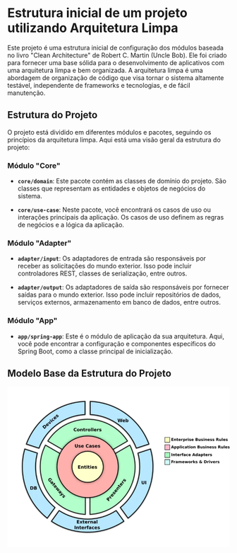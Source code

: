 # Estrutura inicial de um projeto utilizando Arquitetura Limpa

Este projeto é uma estrutura inicial de configuração dos módulos baseada no livro "Clean Architecture" de Robert C. Martin (Uncle Bob). Ele foi criado para fornecer uma base sólida para o desenvolvimento de aplicativos com uma arquitetura limpa e bem organizada. A arquitetura limpa é uma abordagem de organização de código que visa tornar o sistema altamente testável, independente de frameworks e tecnologias, e de fácil manutenção.

## Estrutura do Projeto

O projeto está dividido em diferentes módulos e pacotes, seguindo os princípios da arquitetura limpa. Aqui está uma visão geral da estrutura do projeto:

### Módulo "Core"

- **`core/domain`**: Este pacote contém as classes de domínio do projeto. São classes que representam as entidades e objetos de negócios do sistema.

- **`core/use-case`**: Neste pacote, você encontrará os casos de uso ou interações principais da aplicação. Os casos de uso definem as regras de negócios e a lógica da aplicação.

### Módulo "Adapter"

- **`adapter/input`**: Os adaptadores de entrada são responsáveis por receber as solicitações do mundo exterior. Isso pode incluir controladores REST, classes de serialização, entre outros.

- **`adapter/output`**: Os adaptadores de saída são responsáveis por fornecer saídas para o mundo exterior. Isso pode incluir repositórios de dados, serviços externos, armazenamento em banco de dados, entre outros.

### Módulo "App"

- **`app/spring-app`**: Este é o módulo de aplicação da sua arquitetura. Aqui, você pode encontrar a configuração e componentes específicos do Spring Boot, como a classe principal de inicialização.


## Modelo Base da Estrutura do Projeto

<p align="center">
  <img align="center" alt="" src="https://raw.githubusercontent.com/RodrigoAntonioCruz/assets/main/clear.png" />
</p>